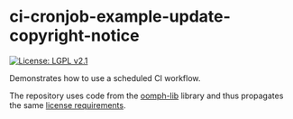 # ci-cronjob-example-update-copyright-notice

[![License: LGPL v2.1](https://img.shields.io/badge/License-LGPL%20v2.1-blue.svg)](https://www.gnu.org/licenses/lgpl-2.1)

Demonstrates how to use a scheduled CI workflow.

The repository uses code from the [oomph-lib](https://github.com/oomph-lib/oomph-lib)
library and thus propagates the same [license requirements](LICENSE).

